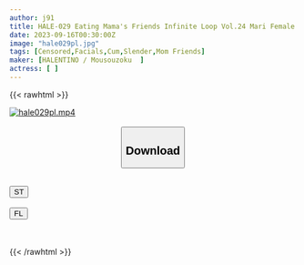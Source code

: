 ```yaml
---
author: j91
title: HALE-029 Eating Mama's Friends Infinite Loop Vol.24 Mari Female Ana-type Moms Are Intellectual, Fair-skinned And Get Wet Easily...
date: 2023-09-16T00:30:00Z
image: "hale029pl.jpg"
tags: [Censored,Facials,Cum,Slender,Mom Friends]
maker: [HALENTINO / Mousouzoku  ]
actress: [ ]
---
```



{{< rawhtml >}}

<div class="video" data-videoid="b7okkGGoVbSP9Dp">
    <a href="javascript:;">
        <img src="https://my.j91.asia/posts/hale029pl/hale029pl.jpg" width="WIDTH" height="HEIGHT" alt="hale029pl.mp4" loading="lazy">
    </a>
</div>

<script type="text/javascript" src="https://j91.asia/asset/on-demand-st.js"></script>

<br>
  <link rel="stylesheet" href="https://j91.asia/asset/bs5.css">
  
  <center>
  <button class="btn btn-primary" type="button" data-bs-toggle="collapse" data-bs-target=".multi-collapse" aria-expanded="false" aria-controls="multiCollapseExample1 multiCollapseExample2"><h2>Download</h2></button></center>
</p>
<div class="row">
  <div class="col">
    <div class="collapse multi-collapse" id="multiCollapseExample1">
      <div class="card card-body">
	      	      <br>
<div class="buttons">  
<a href="https://streamtape.to/v/b7okkGGoVbSP9Dp"><button class="btn-hover color-3"><i class="fa fa-download"></i> ST</button></a></div>
    </div>
  </div>
</div>
  <div class="col">
    <div class="collapse multi-collapse" id="multiCollapseExample2">
      <div class="card card-body">
	      <br>
<div class="buttons">
    <a href="https://filelions.online/f/qpzbss1xkf2e"><button class="btn-hover color-9"><i class="fa fa-download"></i> FL</button></a></div>
<br><br>
      </div>
    </div>
  </div>
</div>

{{< /rawhtml >}}